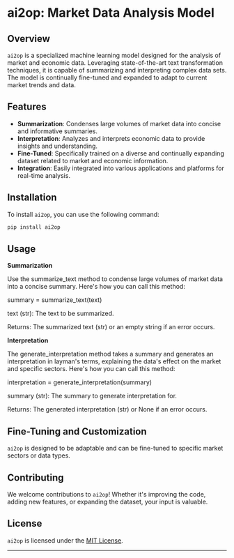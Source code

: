 # ai2op: Market Data Analysis Model

## Overview
`ai2op` is a specialized machine learning model designed for the analysis of market and economic data. Leveraging state-of-the-art text transformation techniques, it is capable of summarizing and interpreting complex data sets. The model is continually fine-tuned and expanded to adapt to current market trends and data.

## Features
- **Summarization**: Condenses large volumes of market data into concise and informative summaries.
- **Interpretation**: Analyzes and interprets economic data to provide insights and understanding.
- **Fine-Tuned**: Specifically trained on a diverse and continually expanding dataset related to market and economic information.
- **Integration**: Easily integrated into various applications and platforms for real-time analysis.

## Installation
To install `ai2op`, you can use the following command:

```bash
pip install ai2op
```

## Usage

**Summarization**

Use the summarize_text method to condense large volumes of market data into a concise summary. Here's how you can call this method:

summary = summarize_text(text)

text (str): The text to be summarized.

Returns: The summarized text (str) or an empty string if an error occurs.


**Interpretation**

The generate_interpretation method takes a summary and generates an interpretation in layman's terms, explaining the data's effect on the market and specific sectors. Here's how you can call this method:

interpretation = generate_interpretation(summary)

summary (str): The summary to generate interpretation for.

Returns: The generated interpretation (str) or None if an error occurs.



## Fine-Tuning and Customization
`ai2op` is designed to be adaptable and can be fine-tuned to specific market sectors or data types.

## Contributing
We welcome contributions to `ai2op`! Whether it's improving the code, adding new features, or expanding the dataset, your input is valuable.

## License
`ai2op` is licensed under the [MIT License](link-to-license).

---
